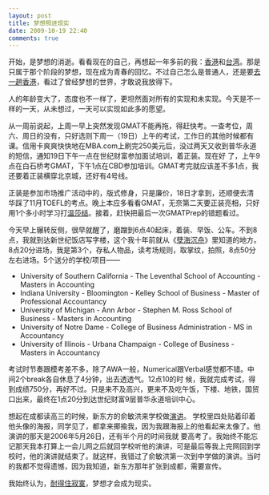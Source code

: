 ```yaml
---
layout: post
title: 梦想照进现实
date: 2009-10-19 22:40
comments: true
---
```

开始，是梦想的消逝。看看现在的自己，再想起一年多前的我：<a href="http://gao.cenjie.com/2008/hong-kong/">香港</a>和<a href="http://gao.cenjie.com/2008/youth/">台湾</a>。那是只属于那个阶段的梦想，现在成为青春的回忆。不过自己怎么是普通人，还是要<a href="http://gao.cenjie.com/2009/illusion-reality/">去一趟香港</a>，看过了曾经梦想的世界，才敢说我放得下。

人的年龄变大了，态度也不一样了，更坦然面对所有的实现和未实现。今天是不一样的一天，从未想过，一天可以实现如此多的愿望。

从一周前说起，上周一早上突然发现GMAT不能再拖，得赶快考。一查考位，周六、周日的没有，只好选则下周一（19日）上午的考试，工作日的其他时候都有 课。信用卡爽爽快快地在MBA.com上刷完250美元后，没过两天又收到普华永道的短信，通知19日下午一点在世纪财富参加面试培训，着正装。现在好 了，上午9点在白石桥考GMAT，下午1点在CBD参加培训。GMAT考完就应该差不多1点，我还要着正装横穿北京城，还好有4号线。

正装是参加市场推广活动中的，版式修身，只是廉价，18日才拿到，还顺便去清华踩了11月TOEFL的考点。晚上本应多看看GMAT，无奈第二天要正装亮相，只好用1个多小时学习打<a href="http://www.totieatie.com/zh-cn/windsor.asp">温莎结</a>。接着，赶快把最后一次GMATPrep的错题看过。

今天早上辗转反侧，很早就醒了，磨蹭到6点40起床，着装、早饭、公车。不到8点，我就到达新世纪饭店写字楼，这个我十年前就从《<a href="http://book.douban.com/subject/1021770/">孽海沉舟</a>》里知道的地方。8点20分进场，我是第3个，存私人物品，读考场规则，取掌纹，拍照，8点50分左右进场。5个送分的学校/项目——
<ul>
	<li>University of Southern California - The Leventhal School of Accounting - Masters in Accounting</li>
	<li>Indiana University - Bloomington - Kelley School of Business - Master of Professional Accountancy</li>
	<li>University of Michigan - Ann Arbor - Stephen M. Ross School of Business - Masters in Accounting</li>
	<li>University of Notre Dame - College of Business Administration - MS in Accountancy</li>
	<li>University of Illinois - Urbana Champaign - College of Business - Masters in Accountancy</li>
</ul>
考试时节奏跟模考差不多，除了AWA一般，Numerical跟Verbal感觉都不错。中间2个break各自休息了4分钟，出去透透气。12点10的时 候，我就完成考试，得到成绩750分，再好不过。只是来不及高兴，更来不及吃午饭，下楼、地铁，国贸口出来，最终在1点20分到达世纪财富9层普华永道培训中心。

想起在成都读高三的时候，新东方的俞敏洪来学校做<a href="http://www.neworiental.org/publish/portal0/tab997/info321457.htm">演讲</a>。 学校里四处贴着印着他头像的海报，同学见了，都拿来揶揄我，因为我跟海报上的他看起来太像了。他演讲的那天是2006年5月26日，还有半个月的时间我就 要高考了。我始终不能忘记那天我本打算上一会儿网之后就回学校听他的演讲，可是最后等我上完网回到学校时，他的演讲就结束了。就这样，我错过了俞敏洪第一次到中学做的演讲。当时的我都不觉得遗憾，因为我知道，新东方那年扩张到成都，需要宣传。

我始终认为，<a href="http://gao.cenjie.com/2007/18th-birthday/">耐得住寂寞</a>，梦想才会成为现实。
